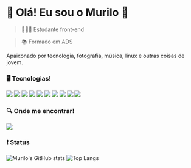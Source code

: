 # 🌙 Olá! Eu sou o Murilo 👋

> 🧑🏻‍💻 Estudante front-end

> 📚 Formado em ADS

Apaixonado por tecnologia, fotografia, música, linux e outras coisas de jovem.

### 🖥️ Tecnologias!

<div>
    <img src="https://img.shields.io/badge/HTML5-E34F26?style=for-the-badge&logo=html5&logoColor=white">
    <img src="https://img.shields.io/badge/CSS3-1572B6?style=for-the-badge&logo=css3&logoColor=white">
    <img src="https://img.shields.io/badge/Tailwind%20CSS-%2338B2AC?style=for-the-badge&logo=tailwind-css&logoColor=white">
    <img src="https://img.shields.io/badge/JavaScript-F7DF1E?style=for-the-badge&logo=javascript&logoColor=black">
    <img src="https://img.shields.io/badge/Python-14354C?style=for-the-badge&logo=python&logoColor=white">
    <img src="https://img.shields.io/badge/Dart-%230175C2?style=for-the-badge&logo=dart&logoColor=w hite">
    <img src="https://img.shields.io/badge/Flutter-02569B?style=for-the-badge&logo=flutter&logoColor=w hite">
    <img src="https://img.shields.io/badge/Linux-FCC624?style=for-the-badge&logo=linux&logoColor=black">
    <img src="https://img.shields.io/badge/Figma-F24E1E?style=for-the-badge&logo=figma&logoColor=white">
    <img src="https://img.shields.io/badge/Markdown-000000?style=for-the-badge&logo=markdown&logoColor=w hite">
</div>

### 🔍 Onde me encontrar!

<a href="https://www.instagram.com/muliro_sh/"><img src="https://img.shields.io/badge/Instagram-E4405F?style=for-the-badge&logo=instagram&logoColor=white"></a>

### ❗ Status

![Murilo's GitHub stats](https://github-readme-stats.vercel.app/api?username=murilomonte&show_icons=true&theme=catppuccin_mocha)
![Top Langs](https://github-readme-stats.vercel.app/api/top-langs/?username=murilomonte&layout=compact)

